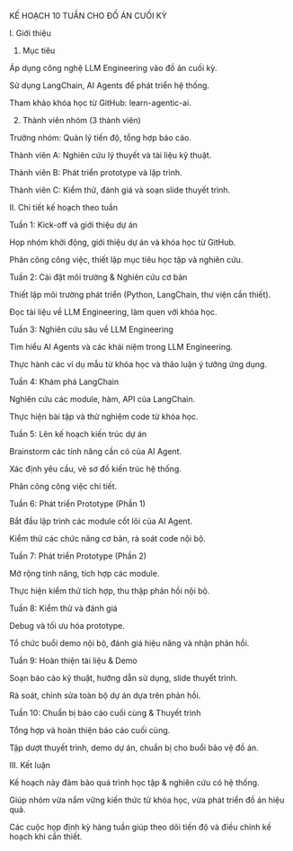 KẾ HOẠCH 10 TUẦN CHO ĐỒ ÁN CUỐI KỲ

I. Giới thiệu

1. Mục tiêu

Áp dụng công nghệ LLM Engineering vào đồ án cuối kỳ.

Sử dụng LangChain, AI Agents để phát triển hệ thống.

Tham khảo khóa học từ GitHub: learn-agentic-ai.

2. Thành viên nhóm (3 thành viên)

Trưởng nhóm: Quản lý tiến độ, tổng hợp báo cáo.

Thành viên A: Nghiên cứu lý thuyết và tài liệu kỹ thuật.

Thành viên B: Phát triển prototype và lập trình.

Thành viên C: Kiểm thử, đánh giá và soạn slide thuyết trình.

II. Chi tiết kế hoạch theo tuần

Tuần 1: Kick-off và giới thiệu dự án

Họp nhóm khởi động, giới thiệu dự án và khóa học từ GitHub.

Phân công công việc, thiết lập mục tiêu học tập và nghiên cứu.

Tuần 2: Cài đặt môi trường & Nghiên cứu cơ bản

Thiết lập môi trường phát triển (Python, LangChain, thư viện cần thiết).

Đọc tài liệu về LLM Engineering, làm quen với khóa học.

Tuần 3: Nghiên cứu sâu về LLM Engineering

Tìm hiểu AI Agents và các khái niệm trong LLM Engineering.

Thực hành các ví dụ mẫu từ khóa học và thảo luận ý tưởng ứng dụng.

Tuần 4: Khám phá LangChain

Nghiên cứu các module, hàm, API của LangChain.

Thực hiện bài tập và thử nghiệm code từ khóa học.

Tuần 5: Lên kế hoạch kiến trúc dự án

Brainstorm các tính năng cần có của AI Agent.

Xác định yêu cầu, vẽ sơ đồ kiến trúc hệ thống.

Phân công công việc chi tiết.

Tuần 6: Phát triển Prototype (Phần 1)

Bắt đầu lập trình các module cốt lõi của AI Agent.

Kiểm thử các chức năng cơ bản, rà soát code nội bộ.

Tuần 7: Phát triển Prototype (Phần 2)

Mở rộng tính năng, tích hợp các module.

Thực hiện kiểm thử tích hợp, thu thập phản hồi nội bộ.

Tuần 8: Kiểm thử và đánh giá

Debug và tối ưu hóa prototype.

Tổ chức buổi demo nội bộ, đánh giá hiệu năng và nhận phản hồi.

Tuần 9: Hoàn thiện tài liệu & Demo

Soạn báo cáo kỹ thuật, hướng dẫn sử dụng, slide thuyết trình.

Rà soát, chỉnh sửa toàn bộ dự án dựa trên phản hồi.

Tuần 10: Chuẩn bị báo cáo cuối cùng & Thuyết trình

Tổng hợp và hoàn thiện báo cáo cuối cùng.

Tập dượt thuyết trình, demo dự án, chuẩn bị cho buổi bảo vệ đồ án.

III. Kết luận

Kế hoạch này đảm bảo quá trình học tập & nghiên cứu có hệ thống.

Giúp nhóm vừa nắm vững kiến thức từ khóa học, vừa phát triển đồ án hiệu quả.

Các cuộc họp định kỳ hàng tuần giúp theo dõi tiến độ và điều chỉnh kế hoạch khi cần thiết.

